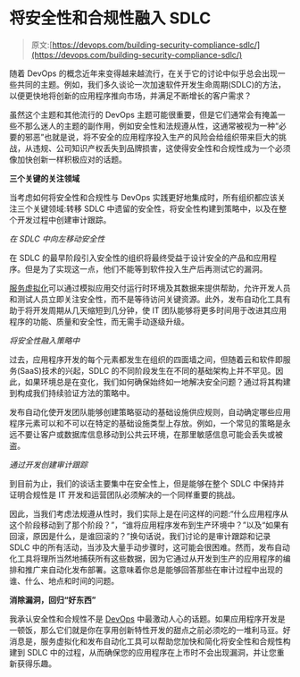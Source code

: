 # 将安全性和合规性融入 SDLC

> 原文:[https://devops.com/building-security-compliance-sdlc/](https://devops.com/building-security-compliance-sdlc/)

随着 DevOps 的概念近年来变得越来越流行，在关于它的讨论中似乎总会出现一些共同的主题。例如，我们多久谈论一次加速软件开发生命周期(SDLC)的方法，以便更快地将创新的应用程序推向市场，并满足不断增长的客户需求？

虽然这个主题和其他流行的 DevOps 主题可能很重要，但是它们通常会有掩盖一些不那么迷人的主题的副作用，例如安全性和法规遵从性，这通常被视为一种“必要的邪恶”也就是说，将不安全的应用程序投入生产的风险会给组织带来巨大的挑战，从违规、公司知识产权丢失到品牌损害，这使得安全性和合规性成为一个必须像加快创新一样积极应对的话题。

**三个关键的关注领域**

当考虑如何将安全性和合规性与 DevOps 实践更好地集成时，所有组织都应该关注三个关键领域:转移 SDLC 中遗留的安全性，将安全性构建到策略中，以及在整个开发过程中创建审计跟踪。

*在 SDLC 中向左移动安全性*

在 SDLC 的最早阶段引入安全性的组织将最终受益于设计安全的产品和应用程序。但是为了实现这一点，他们不能等到软件投入生产后再测试它的漏洞。

[服务虚拟化](https://www.youtube.com/watch?v=Uk_DWebImI0)可以通过模拟应用交付运行时环境及其数据来提供帮助，允许开发人员和测试人员立即关注安全性，而不是等待访问关键资源。此外，发布自动化工具有助于将开发周期从几天缩短到几分钟，使 IT 团队能够将更多时间用于改进其应用程序的功能、质量和安全性，而无需手动逐级升级。

*将安全性融入策略中*

过去，应用程序开发的每个元素都发生在组织的四面墙之间，但随着云和软件即服务(SaaS)技术的兴起，SDLC 的不同阶段发生在不同的基础架构上并不罕见。因此，如果环境总是在变化，我们如何确保始终如一地解决安全问题？通过将其构建到构成我们持续验证方法的策略中。

发布自动化使开发团队能够创建策略驱动的基础设施供应规则，自动确定哪些应用程序元素可以和不可以在特定的基础设施类型上存放。例如，一个常见的策略是永远不要让客户或数据库信息移动到公共云环境，在那里敏感信息可能会丢失或被盗。

*通过开发创建审计跟踪*

到目前为止，我们的谈话主要集中在安全性上，但是能够在整个 SDLC 中保持并证明合规性是 IT 开发和运营团队必须解决的一个同样重要的挑战。

因此，当我们考虑法规遵从性时，我们实际上是在问这样的问题:“什么应用程序从这个阶段移动到了那个阶段？”，“谁将应用程序发布到生产环境中？”以及“如果有回滚，原因是什么，是谁回滚的？”换句话说，我们讨论的是审计跟踪和记录 SDLC 中的所有活动，当涉及大量手动步骤时，这可能会很困难。然而，发布自动化工具将理所当然地捕获所有这些数据，因为它通过从开发到生产的应用程序的编排和推广来自动化发布部署。这意味着你总是能够回答那些在审计过程中出现的谁、什么、地点和时间的问题。

**消除漏洞，回归“好东西”**

我承认安全性和合规性不是 [DevOps](https://www.youtube.com/watch?v=cus7WYHdQic) 中最激动人心的话题。如果应用程序开发是一顿饭，那么它们就是你在享用创新特性开发的甜点之前必须吃的一堆利马豆。好消息是，服务虚拟化和发布自动化工具可以帮助您加快和简化将安全性和合规性构建到 SDLC 中的过程，从而确保您的应用程序在上市时不会出现漏洞，并让您重新获得乐趣。